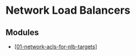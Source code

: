 # Network Load Balancers

Modules
---

- [[01-network-acls-for-nlb-targets]]

[//begin]: # "Autogenerated link references for markdown compatibility"
[01-network-acls-for-nlb-targets]: 01-network-acls-for-nlb-targets.md "Network ACLs for NLB targets"
[//end]: # "Autogenerated link references"